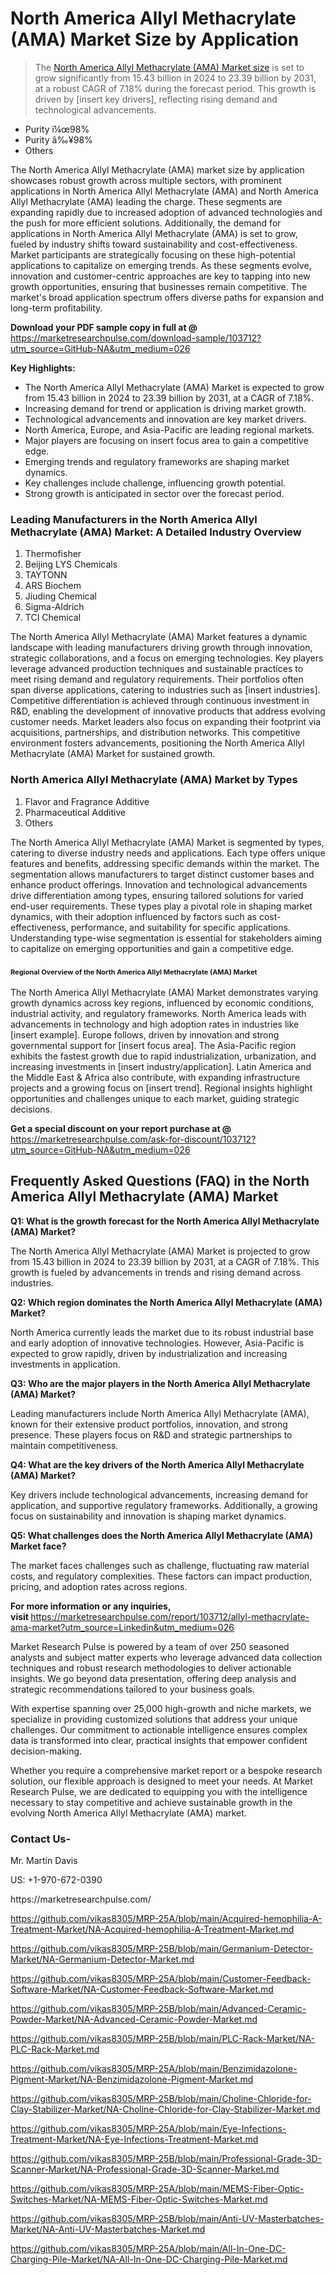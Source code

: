 <h1>North America Allyl Methacrylate (AMA) Market&nbsp;Size by Application</h1><blockquote><p>The <a href="https://marketresearchpulse.com/download-sample/103712?utm_source=GitHub-NA&amp;utm_medium=026">North America Allyl Methacrylate (AMA) Market size</a> is set to grow significantly from 15.43 billion in 2024 to 23.39 billion by 2031, at a robust CAGR of 7.18% during the forecast period. This growth is driven by [insert key drivers], reflecting rising demand and technological advancements.</p></blockquote><ul><li>Purity ï¼œ98%<li> Purity â‰¥98%<li> Others</li></ul><p>The North America Allyl Methacrylate (AMA) market size by application showcases robust growth across multiple sectors, with prominent applications in North America Allyl Methacrylate (AMA) and North America Allyl Methacrylate (AMA) leading the charge. These segments are expanding rapidly due to increased adoption of advanced technologies and the push for more efficient solutions. Additionally, the demand for applications in North America Allyl Methacrylate (AMA) is set to grow, fueled by industry shifts toward sustainability and cost-effectiveness. Market participants are strategically focusing on these high-potential applications to capitalize on emerging trends. As these segments evolve, innovation and customer-centric approaches are key to tapping into new growth opportunities, ensuring that businesses remain competitive. The market's broad application spectrum offers diverse paths for expansion and long-term profitability.</p><p><strong>Download your PDF sample copy in full at @ </strong><a href="https://marketresearchpulse.com/download-sample/103712?utm_source=GitHub-NA&amp;utm_medium=026">https://marketresearchpulse.com/download-sample/103712?utm_source=GitHub-NA&amp;utm_medium=026</a></p><p><strong>Key Highlights: </strong></p><ul><li>The North America Allyl Methacrylate (AMA) Market is expected to grow from 15.43 billion in 2024 to 23.39 billion by 2031, at a CAGR of 7.18%.</li><li>Increasing demand for trend or application is driving market growth.</li><li>Technological advancements and innovation are key market drivers.</li><li>North America, Europe, and Asia-Pacific are leading regional markets.</li><li>Major players are focusing on insert focus area to gain a competitive edge.</li><li>Emerging trends and regulatory frameworks are shaping market dynamics.</li><li>Key challenges include challenge, influencing growth potential.</li><li>Strong growth is anticipated in sector over the forecast period.</li></ul><h3>Leading Manufacturers in the North America Allyl Methacrylate (AMA) Market: A Detailed Industry Overview</h3><ol><li>Thermofisher</li><li>Beijing LYS Chemicals</li><li>TAYTONN</li><li>ARS Biochem</li><li>Jiuding Chemical</li><li>Sigma-Aldrich</li><li>TCI Chemical</li></ol><div class="flex max-w-full flex-col flex-grow"><div class="min-h-8 text-message flex w-full flex-col items-end gap-2 whitespace-normal break-words [.text-message+&amp;]:mt-5" dir="auto" data-message-author-role="assistant" data-message-id="fd8432e4-4910-450d-b182-61b7bfb0a01f" data-message-model-slug="gpt-4o"><div class="flex w-full flex-col gap-1 empty:hidden first:pt-[3px]"><div class="markdown prose w-full break-words dark:prose-invert light"><p>The North America Allyl Methacrylate (AMA) Market features a dynamic landscape with leading manufacturers driving growth through innovation, strategic collaborations, and a focus on emerging technologies. Key players leverage advanced production techniques and sustainable practices to meet rising demand and regulatory requirements. Their portfolios often span diverse applications, catering to industries such as [insert industries]. Competitive differentiation is achieved through continuous investment in R&amp;D, enabling the development of innovative products that address evolving customer needs. Market leaders also focus on expanding their footprint via acquisitions, partnerships, and distribution networks. This competitive environment fosters advancements, positioning the North America Allyl Methacrylate (AMA) Market for sustained growth.</p></div></div></div></div><h3>North America Allyl Methacrylate (AMA) Market by Types</h3><ol><li>Flavor and Fragrance Additive<li> Pharmaceutical Additive<li> Others</li></ol><div class="flex max-w-full flex-col flex-grow"><div class="min-h-8 text-message flex w-full flex-col items-end gap-2 whitespace-normal break-words [.text-message+&amp;]:mt-5" dir="auto" data-message-author-role="assistant" data-message-id="084470be-0bb7-4664-bddf-5156b4f41249" data-message-model-slug="gpt-4o-mini"><div class="flex w-full flex-col gap-1 empty:hidden first:pt-[3px]"><div class="markdown prose w-full break-words dark:prose-invert light"><p>The North America Allyl Methacrylate (AMA) Market is segmented by types, catering to diverse industry needs and applications. Each type offers unique features and benefits, addressing specific demands within the market. The segmentation allows manufacturers to target distinct customer bases and enhance product offerings. Innovation and technological advancements drive differentiation among types, ensuring tailored solutions for varied end-user requirements. These types play a pivotal role in shaping market dynamics, with their adoption influenced by factors such as cost-effectiveness, performance, and suitability for specific applications. Understanding type-wise segmentation is essential for stakeholders aiming to capitalize on emerging opportunities and gain a competitive edge.</p></div></div></div></div><h3><span style="font-size: 11px;">Regional Overview of the North America Allyl Methacrylate (AMA) Market</span></h3><div class="flex max-w-full flex-col flex-grow"><div class="min-h-8 text-message flex w-full flex-col items-end gap-2 whitespace-normal break-words [.text-message+&amp;]:mt-5" dir="auto" data-message-author-role="assistant" data-message-id="e9038762-ce64-4e30-91c9-9bd413514231" data-message-model-slug="gpt-4o-mini"><div class="flex w-full flex-col gap-1 empty:hidden first:pt-[3px]"><div class="markdown prose w-full break-words dark:prose-invert light"><p>The North America Allyl Methacrylate (AMA) Market demonstrates varying growth dynamics across key regions, influenced by economic conditions, industrial activity, and regulatory frameworks. North America leads with advancements in technology and high adoption rates in industries like [insert example]. Europe follows, driven by innovation and strong governmental support for [insert focus area]. The Asia-Pacific region exhibits the fastest growth due to rapid industrialization, urbanization, and increasing investments in [insert industry/application]. Latin America and the Middle East &amp; Africa also contribute, with expanding infrastructure projects and a growing focus on [insert trend]. Regional insights highlight opportunities and challenges unique to each market, guiding strategic decisions.</p></div></div></div></div><p><strong>Get a special discount on your report purchase at @ </strong><a href="https://marketresearchpulse.com/ask-for-discount/103712?utm_source=GitHub-NA&amp;utm_medium=026">https://marketresearchpulse.com/ask-for-discount/103712?utm_source=GitHub-NA&amp;utm_medium=026</a></p><h2>Frequently Asked Questions (FAQ) in the North America Allyl Methacrylate (AMA) Market</h2><p><strong>Q1: What is the growth forecast for the North America Allyl Methacrylate (AMA) Market?</strong></p><p>The North America Allyl Methacrylate (AMA) Market is projected to grow from 15.43 billion in 2024 to 23.39 billion by 2031, at a CAGR of 7.18%. This growth is fueled by advancements in trends and rising demand across industries.</p><p><strong>Q2: Which region dominates the North America Allyl Methacrylate (AMA) Market?</strong></p><p>North America currently leads the market due to its robust industrial base and early adoption of innovative technologies. However, Asia-Pacific is expected to grow rapidly, driven by industrialization and increasing investments in application.</p><p><strong>Q3: Who are the major players in the North America Allyl Methacrylate (AMA) Market?</strong></p><p>Leading manufacturers include North America Allyl Methacrylate (AMA), known for their extensive product portfolios, innovation, and strong presence. These players focus on R&amp;D and strategic partnerships to maintain competitiveness.</p><p><strong>Q4: What are the key drivers of the North America Allyl Methacrylate (AMA) Market?</strong></p><p>Key drivers include technological advancements, increasing demand for application, and supportive regulatory frameworks. Additionally, a growing focus on sustainability and innovation is shaping market dynamics.</p><p><strong>Q5: What challenges does the North America Allyl Methacrylate (AMA) Market face?</strong></p><p>The market faces challenges such as challenge, fluctuating raw material costs, and regulatory complexities. These factors can impact production, pricing, and adoption rates across regions.</p><p><strong>For more information or any inquiries, visit&nbsp;</strong><a href="https://marketresearchpulse.com/report/103712/allyl-methacrylate-ama-market?utm_source=Linkedin&utm_medium=026">https://marketresearchpulse.com/report/103712/allyl-methacrylate-ama-market?utm_source=Linkedin&utm_medium=026</a></p><p>Market Research Pulse is powered by a team of over 250 seasoned analysts and subject matter experts who leverage advanced data collection techniques and robust research methodologies to deliver actionable insights. We go beyond data presentation, offering deep analysis and strategic recommendations tailored to your business goals.</p><p>With expertise spanning over 25,000 high-growth and niche markets, we specialize in providing customized solutions that address your unique challenges. Our commitment to actionable intelligence ensures complex data is transformed into clear, practical insights that empower confident decision-making.</p><p>Whether you require a comprehensive market report or a bespoke research solution, our flexible approach is designed to meet your needs. At Market Research Pulse, we are dedicated to equipping you with the intelligence necessary to stay competitive and achieve sustainable growth in the evolving North America Allyl Methacrylate (AMA) market.</p><h3><strong>Contact Us-</strong></h3><p>Mr. Martin Davis</p><p>US: +1-970-672-0390</p><p>https://marketresearchpulse.com/</p><p><a href="https://github.com/vikas8305/MRP-25A/blob/main/Acquired-hemophilia-A-Treatment-Market/NA-Acquired-hemophilia-A-Treatment-Market.md">https://github.com/vikas8305/MRP-25A/blob/main/Acquired-hemophilia-A-Treatment-Market/NA-Acquired-hemophilia-A-Treatment-Market.md</a></p><p><a href="https://github.com/vikas8305/MRP-25B/blob/main/Germanium-Detector-Market/NA-Germanium-Detector-Market.md">https://github.com/vikas8305/MRP-25B/blob/main/Germanium-Detector-Market/NA-Germanium-Detector-Market.md</a></p><p><a href="https://github.com/vikas8305/MRP-25A/blob/main/Customer-Feedback-Software-Market/NA-Customer-Feedback-Software-Market.md">https://github.com/vikas8305/MRP-25A/blob/main/Customer-Feedback-Software-Market/NA-Customer-Feedback-Software-Market.md</a></p><p><a href="https://github.com/vikas8305/MRP-25B/blob/main/Advanced-Ceramic-Powder-Market/NA-Advanced-Ceramic-Powder-Market.md">https://github.com/vikas8305/MRP-25B/blob/main/Advanced-Ceramic-Powder-Market/NA-Advanced-Ceramic-Powder-Market.md</a></p><p><a href="https://github.com/vikas8305/MRP-25B/blob/main/PLC-Rack-Market/NA-PLC-Rack-Market.md">https://github.com/vikas8305/MRP-25B/blob/main/PLC-Rack-Market/NA-PLC-Rack-Market.md</a></p><p><a href="https://github.com/vikas8305/MRP-25A/blob/main/Benzimidazolone-Pigment-Market/NA-Benzimidazolone-Pigment-Market.md">https://github.com/vikas8305/MRP-25A/blob/main/Benzimidazolone-Pigment-Market/NA-Benzimidazolone-Pigment-Market.md</a></p><p><a href="https://github.com/vikas8305/MRP-25B/blob/main/Choline-Chloride-for-Clay-Stabilizer-Market/NA-Choline-Chloride-for-Clay-Stabilizer-Market.md">https://github.com/vikas8305/MRP-25B/blob/main/Choline-Chloride-for-Clay-Stabilizer-Market/NA-Choline-Chloride-for-Clay-Stabilizer-Market.md</a></p><p><a href="https://github.com/vikas8305/MRP-25A/blob/main/Eye-Infections-Treatment-Market/NA-Eye-Infections-Treatment-Market.md">https://github.com/vikas8305/MRP-25A/blob/main/Eye-Infections-Treatment-Market/NA-Eye-Infections-Treatment-Market.md</a></p><p><a href="https://github.com/vikas8305/MRP-25B/blob/main/Professional-Grade-3D-Scanner-Market/NA-Professional-Grade-3D-Scanner-Market.md">https://github.com/vikas8305/MRP-25B/blob/main/Professional-Grade-3D-Scanner-Market/NA-Professional-Grade-3D-Scanner-Market.md</a></p><p><a href="https://github.com/vikas8305/MRP-25A/blob/main/MEMS-Fiber-Optic-Switches-Market/NA-MEMS-Fiber-Optic-Switches-Market.md">https://github.com/vikas8305/MRP-25A/blob/main/MEMS-Fiber-Optic-Switches-Market/NA-MEMS-Fiber-Optic-Switches-Market.md</a></p><p><a href="https://github.com/vikas8305/MRP-25B/blob/main/Anti-UV-Masterbatches-Market/NA-Anti-UV-Masterbatches-Market.md">https://github.com/vikas8305/MRP-25B/blob/main/Anti-UV-Masterbatches-Market/NA-Anti-UV-Masterbatches-Market.md</a></p><p><a href="https://github.com/vikas8305/MRP-25A/blob/main/All-In-One-DC-Charging-Pile-Market/NA-All-In-One-DC-Charging-Pile-Market.md">https://github.com/vikas8305/MRP-25A/blob/main/All-In-One-DC-Charging-Pile-Market/NA-All-In-One-DC-Charging-Pile-Market.md</a></p>
